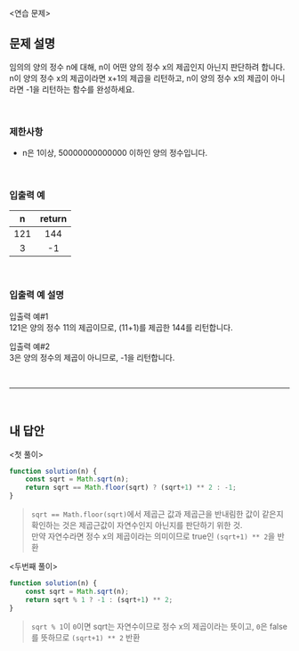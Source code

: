 <연습 문제>

## 문제 설명
임의의 양의 정수 n에 대해, n이 어떤 양의 정수 x의 제곱인지 아닌지 판단하려 합니다.
n이 양의 정수 x의 제곱이라면 x+1의 제곱을 리턴하고, n이 양의 정수 x의 제곱이 아니라면 -1을 리턴하는 함수를 완성하세요.

<br>

### 제한사항
* n은 1이상, 50000000000000 이하인 양의 정수입니다.

<br>

### 입출력 예
|n|return|
|:---:|:---:|
|121|144|
|3|-1|

<br>

### 입출력 예 설명
입출력 예#1   
121은 양의 정수 11의 제곱이므로, (11+1)를 제곱한 144를 리턴합니다.

입출력 예#2   
3은 양의 정수의 제곱이 아니므로, -1을 리턴합니다.

<br>

---

<br>

## 내 답안
<첫 풀이>
```JavaScript
function solution(n) {
    const sqrt = Math.sqrt(n);
    return sqrt == Math.floor(sqrt) ? (sqrt+1) ** 2 : -1;
}
```
> `sqrt == Math.floor(sqrt)`에서 제곱근 값과 제곱근을 반내림한 값이 같은지 확인하는 것은 제곱근값이 자연수인지 아닌지를 판단하기 위한 것.   
> 만약 자연수라면 정수 x의 제곱이라는 의미이므로 true인 `(sqrt+1) ** 2`을 반환

<두번째 풀이>
```JavaScript
function solution(n) {
    const sqrt = Math.sqrt(n);
    return sqrt % 1 ? -1 : (sqrt+1) ** 2;
}
```
> `sqrt % 1`이 `0`이면 sqrt는 자연수이므로 정수 x의 제곱이라는 뜻이고, `0`은 false를 뜻하므로 `(sqrt+1) ** 2` 반환